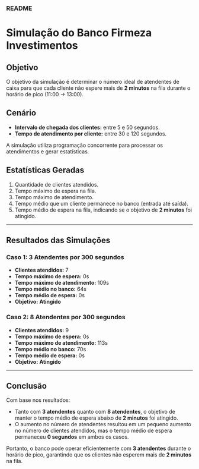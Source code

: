 ### README

# Simulação do Banco Firmeza Investimentos

## Objetivo
O objetivo da simulação é determinar o número ideal de atendentes de caixa para que cada cliente não espere mais de **2 minutos** na fila durante o horário de pico (11:00 -> 13:00).

## Cenário
- **Intervalo de chegada dos clientes:** entre 5 e 50 segundos.
- **Tempo de atendimento por cliente:** entre 30 e 120 segundos.

A simulação utiliza programação concorrente para processar os atendimentos e gerar estatísticas.

## Estatísticas Geradas
1. Quantidade de clientes atendidos.
2. Tempo máximo de espera na fila.
3. Tempo máximo de atendimento.
4. Tempo médio que um cliente permanece no banco (entrada até saída).
5. Tempo médio de espera na fila, indicando se o objetivo de **2 minutos** foi atingido.

---

## Resultados das Simulações

### Caso 1: 3 Atendentes por 300 segundos
- **Clientes atendidos:** 7
- **Tempo máximo de espera:** 0s
- **Tempo máximo de atendimento:** 109s
- **Tempo médio no banco:** 64s
- **Tempo médio de espera:** 0s
- **Objetivo:** **Atingido**

### Caso 2: 8 Atendentes por 300 segundos
- **Clientes atendidos:** 9
- **Tempo máximo de espera:** 0s
- **Tempo máximo de atendimento:** 113s
- **Tempo médio no banco:** 70s
- **Tempo médio de espera:** 0s
- **Objetivo:** **Atingido**

---

## Conclusão
Com base nos resultados:
- Tanto com **3 atendentes** quanto com **8 atendentes**, o objetivo de manter o tempo médio de espera abaixo de **2 minutos** foi atingido.
- O aumento no número de atendentes resultou em um pequeno aumento no número de clientes atendidos, mas o tempo médio de espera permaneceu **0 segundos** em ambos os casos.

Portanto, o banco pode operar eficientemente com **3 atendentes** durante o horário de pico, garantindo que os clientes não esperem mais de **2 minutos** na fila.
